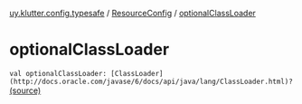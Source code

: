 [uy.klutter.config.typesafe](../index.md) / [ResourceConfig](index.md) / [optionalClassLoader](.)


# optionalClassLoader

`val optionalClassLoader: [ClassLoader](http://docs.oracle.com/javase/6/docs/api/java/lang/ClassLoader.html)?` [(source)](https://github.com/kohesive/klutter/blob/master/config-typesafe-jdk6/src/main/kotlin/uy/klutter/config/typesafe/ConfigLoading.kt#L118)


